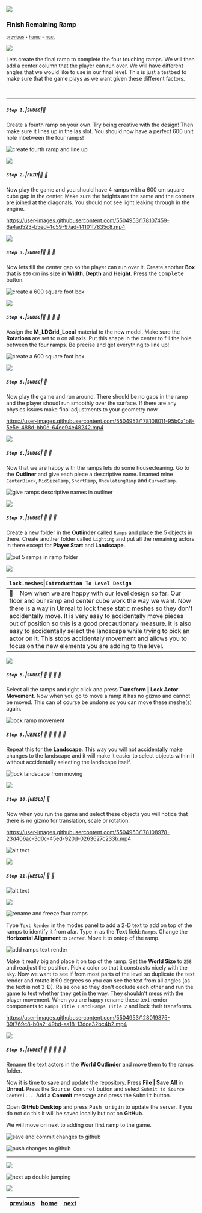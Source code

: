 ![](../images/line3.png)

### Finish Remaining Ramp

<sub>[previous](../ramp/README.md#user-content-creating-custom-meshes) • [home](../README.md#user-content-ue4-intro-to-level-design) • [next](../double-jump/README.md#user-content-double-jumping)</sub>

![](../images/line3.png)

Lets create the final ramp to complete the four touching ramps.  We will then add a center column that the player can run over.  We will have different angles that we would like to use in our final level. This is just a testbed to make sure that the game plays as we want given these different factors. 

<br>

---


##### `Step 1.`\|`SUU&G`|:small_blue_diamond:

Create a fourth ramp on your own.  Try being creative with the design! Then make sure it lines up in the las slot.  You should now have a perfect 600 unit hole inbetween the four ramps!

![create fourth ramp and line up](images/fourthRamp.png)

![](../images/line2.png)

##### `Step 2.`\|`FHIU`|:small_blue_diamond: :small_blue_diamond: 

Now play the game and you should have 4 ramps with a 600 cm square cube gap in the center.  Make sure the heights are the same and the corners are joined at the diagonals.  You should not see light leaking through in the engine.

https://user-images.githubusercontent.com/5504953/178107459-6a4ad523-b5ed-4c59-97ad-14101f7835c8.mp4

![](../images/line2.png)

##### `Step 3.`\|`SUU&G`|:small_blue_diamond: :small_blue_diamond: :small_blue_diamond:

Now lets fill the center gap so the player can run over it.  Create another **Box** that is `600` cm ins size in **Width**, **Depth** and **Height**.  Press the <kbd>Complete</kbd> button.

![create a 600 square foot box](images/600box.png)


![](../images/line2.png)

##### `Step 4.`\|`SUU&G`|:small_blue_diamond: :small_blue_diamond: :small_blue_diamond: :small_blue_diamond:

Assign the **M_LDGrid_Local** material to the new model.  Make sure the **Rotations** are set to `0` on all axis.  Put this shape in the center to fill the hole between the four ramps.  Be precise and get everything to line up!

![create a 600 square foot box](images/assignPosition.png)

![](../images/line2.png)

##### `Step 5.`\|`SUU&G`| :small_orange_diamond:

Now play the game and run around.  There should be no gaps in the ramp and the player shoudl run smoothly over the surface.  If there are any physics issues make final adjustments to your geometry now.

https://user-images.githubusercontent.com/5504953/178108011-95b0a1b8-5e5e-488d-bb0e-64ee94e48242.mp4

![](../images/line2.png)

##### `Step 6.`\|`SUU&G`| :small_orange_diamond: :small_blue_diamond:

Now that we are happy with the ramps lets do some housecleaning.  Go to the **Outliner** and give each piece a descriptive name.  I named mine `CenterBlock`, `MidSizeRamp`, `ShortRamp`, `UndulatingRamp` and `CurvedRamp`.

![give ramps descriptive names in outliner](images/nameRamps.png)

![](../images/line2.png)

##### `Step 7.`\|`SUU&G`| :small_orange_diamond: :small_blue_diamond: :small_blue_diamond:

Create a new folder in the **Outlinder** called `Ramps` and place the 5 objects in there.  Create another folder called `Lighting` and put all the remaining actors in there except for **Player Start** and **Landscape**.

![put 5 ramps in ramp folder](images/putFIlesinFolder.png)

![](../images/line2.png)

| `lock.meshes`\|`Introduction To Level Design`| 
| :--- |
| :floppy_disk: &nbsp;&nbsp; Now when we are happy with our level design so far.  Our floor and our ramp and center cube work the way we want.  Now there is a way in Unreal to lock these static meshes so they don't accidentally move.  It is very easy to accidentally move pieces out of position so this is a good precautionary measure. It is also easy to accidentally select the landscape while trying to pick an actor on it.  This stops accidentaly movement and allows you to focus on the new elements you are adding to the level.|

![](../images/line2.png)

##### `Step 8.`\|`SUU&G`| :small_orange_diamond: :small_blue_diamond: :small_blue_diamond: :small_blue_diamond:

Select all the ramps and right click and press **Transform | Lock Actor Movement**.  Now when you go to move a ramp it has no gizmo and cannot be moved.  This can of course be undone so you can move these meshe(s) again.

![lock ramp movement](images/lockRamp.png)

##### `Step 9.`\|`UE5LD`| :small_orange_diamond: :small_blue_diamond: :small_blue_diamond: :small_blue_diamond: :small_blue_diamond:

Repeat this for the **Landscape**.  This way you will not accidentally make changes to the landscape and it will make it easier to select objects within it without accidentally selecting the landscape itself.

![lock landscape from moving](images/lockLandscape.png)

![](../images/line2.png)

##### `Step 10.`\|`UE5LD`| :large_blue_diamond:

Now when you run the game and select these objects you will notice that there is no gizmo for translation, scale or rotation.

https://user-images.githubusercontent.com/5504953/178108978-23d406ac-3d0c-45ed-920d-0263627c233b.mp4

![alt text](images/.png)

![](../images/line2.png)

##### `Step 11.`\|`UE5LD`| :large_blue_diamond: :small_blue_diamond: 

![alt text](images/.png)

![](../images/line2.png)

![rename and freeze four ramps](images/FreezeTransformFourRamps.jpg)

Type `Text Render` in the modes panel to add a 2-D text to add on top of the ramps to identify it from afar.  Type in as the **Text** field: `Ramps`. Change the **Horizontal Alignment** to `Center`. Move it to ontop of the ramp.

![add ramps text render](images/AddRampsTextRender.jpg)

Make it really big and place it on top of the ramp. Set the **World Size** to `258` and readjust the position.  Pick a color so that it constrasts nicely with the sky. Now we want to see if from most parts of the level so duplicate the text render and rotate it 90 degrees so you can see the text from all angles (as the text is not 3-D). Raise one so they don't occlude each other and run the game to test whether they get in the way.  They shouldn't mess with the player movement.  When you are happy rename these text render components to `Ramps Title 1` and `Ramps Title 2` and lock their transforms.

https://user-images.githubusercontent.com/5504953/128019875-39f769c8-b0a2-49bd-aa18-13dce32bc4b2.mp4

![](../images/line2.png)

##### `Step 9.`\|`SUU&G`| :small_orange_diamond: :small_blue_diamond: :small_blue_diamond: :small_blue_diamond: :small_blue_diamond:

Rename the text actors in the **World Outlinder** and move them to the ramps folder.

Now it is time to save and update the repository.  Press **File | Save All** in **Unreal**. Press the <kbd>Source Control</kbd> button and select `Submit to Source Control...`. Add a **Commit** message and press the <kbd>Submit</kbd> button.

Open **GitHub Desktop** and press <kbd>Push origin</kbd> to update the server.  If you do not do this it will be saved locally but not on **GitHub**.

We will move on next to adding our first ramp to the game.

![save and commit changes to github](images/SaveAndCommit.jpg)

![push changes to github](images/PushToOrigin.jpg)

___


![](../images/line.png)

<!-- <img src="https://via.placeholder.com/1000x100/45D7CA/000000/?text=Next Up - Double Jumping"> -->
![next up double jumping](images/banner.png)

![](../images/line.png)


| [previous](../ramp/README.md#user-content-creating-custom-meshes)| [home](../README.md#user-content-ue4-intro-to-level-design) | [next](../double-jump/README.md#user-content-double-jumping)|
|---|---|---|
